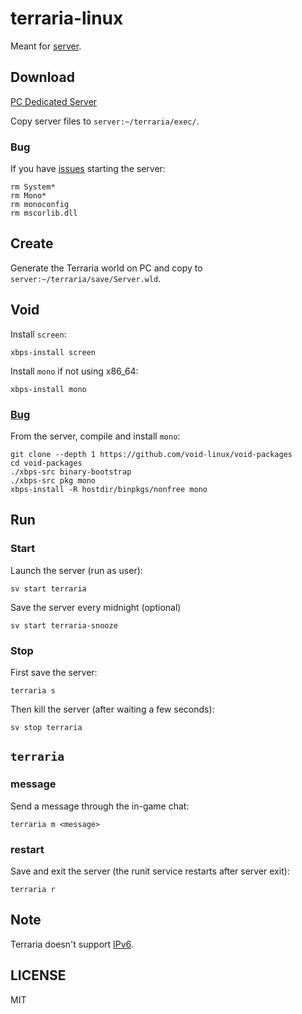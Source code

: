 # terraria-linux

Meant for [server](https://gitlab.com/camj/server).

## Download

[PC Dedicated Server](https://terraria.org/)

Copy server files to `server:~/terraria/exec/`.

### Bug

If you have [issues](https://terraria.fandom.com/wiki/Server#Troubleshooting) starting the server:

```
rm System*
rm Mono*
rm monoconfig
rm mscorlib.dll
```

## Create

Generate the Terraria world on PC and copy to `server:~/terraria/save/Server.wld`.

## Void

Install `screen`:

```
xbps-install screen
```

Install `mono` if not using x86_64:

```
xbps-install mono
```

### [Bug](https://github.com/void-linux/void-packages/issues/46881)

From the server, compile and install `mono`:

```
git clone --depth 1 https://github.com/void-linux/void-packages
cd void-packages
./xbps-src binary-bootstrap
./xbps-src pkg mono
xbps-install -R hostdir/binpkgs/nonfree mono
```

## Run

### Start

Launch the server (run as user):

```
sv start terraria
```

Save the server every midnight (optional)

```
sv start terraria-snooze
```

### Stop

First save the server:

```
terraria s
```

Then kill the server (after waiting a few seconds):

```
sv stop terraria
```

## `terraria`

### message

Send a message through the in-game chat:

```
terraria m <message>
```

### restart

Save and exit the server (the runit service restarts after server exit):

```
terraria r
```

## Note

Terraria doesn't support
[IPv6](https://forums.terraria.org/index.php?threads/ipv6-support.104448/post-2805121).

## LICENSE

MIT
